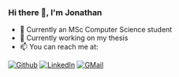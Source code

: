 ### Hi there 👋, I'm Jonathan
- 💬 Currently an MSc Computer Science student
- 🔭 Currently working on my thesis 
- 📫 You can reach me at:
<p>
  <a href="https://jonathanborg.github.io/" target="_blank"><img alt="Github" src="https://img.shields.io/badge/GitHub-%2312100E.svg?&style=for-the-badge&logo=Github&logoColor=white" /></a>
  <a href="https://www.linkedin.com/in/jonathan-borg" target="_blank"><img alt="LinkedIn" src="https://img.shields.io/badge/linkedin-%230077B5.svg?&style=for-the-badge&logo=linkedin&logoColor=white" /></a>
  <a href="mailto:jonathanborg1996@gmail.com" target="_blank"><img alt="GMail" src="https://img.shields.io/badge/Gmail-D14836?style=for-the-badge&logo=gmail" /></a>
</p>
